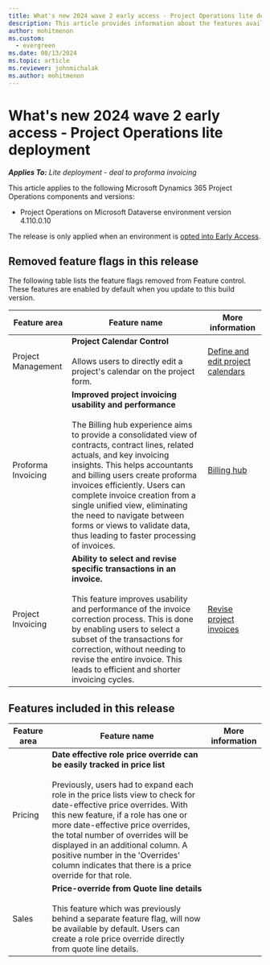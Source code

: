 ```yaml
---
title: What's new 2024 wave 2 early access - Project Operations lite deployment
description: This article provides information about the features available in the 2024 Wave 2 early access release of Project Operations lite deployment.
author: mohitmenon
ms.custom:
  - evergreen
ms.date: 08/13/2024
ms.topic: article
ms.reviewer: johnmichalak
ms.author: mohitmenon
---
```


# What's new 2024 wave 2 early access - Project Operations lite deployment

_**Applies To:** Lite deployment - deal to proforma invoicing_

This article applies to the following Microsoft Dynamics 365 Project Operations components and versions:

- Project Operations on Microsoft Dataverse environment version 4.110.0.10

The release is only applied when an environment is [opted into Early Access](/power-platform/admin/opt-in-early-access-updates#how-to-enable-early-access-updates).

## Removed feature flags in this release

The following table lists the feature flags removed from Feature control. These features are enabled by default when you update to this build version.

| **Feature area** | **Feature name** | **More information** |
| --- | --- | --- |
| Project Management |**Project Calendar Control** <br><br> Allows users to directly edit a project's calendar on the project form. | [Define and edit project calendars](../../project-management/define-project-calendars.md)|
| Proforma Invoicing |**Improved project invoicing usability and performance** <br><br> The Billing hub experience aims to provide a consolidated view of contracts, contract lines, related actuals, and key invoicing insights. This helps accountants and billing users create proforma invoices efficiently. Users can complete invoice creation from a single unified view, eliminating the need to navigate between forms or views to validate data, thus leading to faster processing of invoices.| [Billing hub](../../proforma-invoicing/billing-hub.md) |
| Project Invoicing |**Ability to select and revise specific transactions in an invoice.** <br><br> This feature improves usability and performance of the invoice correction process. This is done by enabling users to select a subset of the transactions for correction, without needing to revise the entire invoice. This leads to efficient and shorter invoicing cycles.| [Revise project invoices](../../proforma-invoicing/revise-proforma-invoice.md) |

## Features included in this release

| **Feature area** | **Feature name** | **More information** |
| --- | --- | --- |
| Pricing |**Date effective role price override can be easily tracked in price list** <br><br> Previously, users had to expand each role in the price lists view to check for date-effective price overrides. With this new feature, if a role has one or more date-effective price overrides, the total number of overrides will be displayed in an additional column. A positive number in the 'Overrides' column indicates that there is a price override for that role.|  |
| Sales |**Price-override from Quote line details** <br><br> This feature which was previously behind a separate feature flag, will now be available by default. Users can create a role price override directly from quote line details. | |
